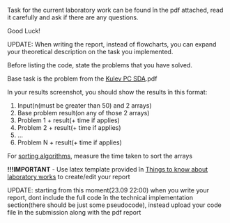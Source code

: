 Task for the current laboratory work can be found în the pdf attached, read it
carefully and ask if there are any questions.

Good Luck!

UPDATE: When writing the report, instead of flowcharts, you can expand your
theoretical description on the task you implemented.

Before listing the code, state the problems that you have solved.

Base task is the problem from the [Kulev PC
SDA](https://else.fcim.utm.md/mod/resource/view.php?id=43198 "Kulev PC
SDA").pdf

In your results screenshot, you should show the results în this format:

  1. Input(n(must be greater than 50) and 2 arrays)
  2. Base problem result(on any of those 2 arrays)
  3. Problem 1 + result(+ time if applies)
  4. Problem 2 + result(+ time if applies)
  5. ...
  6. Problem N + result(+ time if applies)

For [sorting
algorithms](https://else.fcim.utm.md/mod/resource/view.php?id=28534 "SORTING
ALGORITHMS"), measure the time taken to sort the arrays

**!!!IMPORTANT** \- Use latex template provided în [Things to know about
laboratory works](https://else.fcim.utm.md/mod/feedback/view.php?id=43562) to
create/edit your report

UPDATE: starting from this moment(23.09 22:00) when you write your report,
dont include the full code în the technical implementation section(there
should be just some pseudocode), instead upload your code file în the
submission along with the pdf report